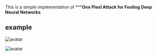 This is a simple implementation of *****One Piexl Attack for Fooling Deep Neural Networks**

## example

![avatar](/origin.png)

![avatar](/new.png)